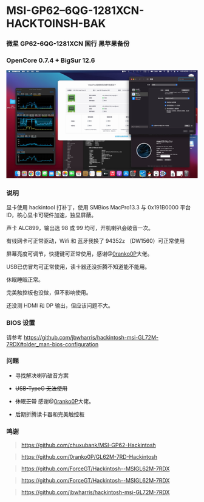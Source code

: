 # MSI-GP62–6QG-1281XCN-HACKTOINSH-BAK
### 微星 GP62-6QG-1281XCN 国行 黑苹果备份
### OpenCore 0.7.4 + BigSur 12.6


![](screen.png)

### 说明

显卡使用 hackintool 打补丁，使用 SMBios MacPro13.3 与 0x191B0000 平台 ID，核心显卡可硬件加速，独显屏蔽。

声卡 ALC899，输出选 98 或 99 均可，开机喇叭会破音一次。

有线网卡可正常驱动，Wifi 和 蓝牙我换了 94352z （DW1560）可正常使用


屏幕亮度可调节，快捷键可正常使用，感谢@[0ranko0P](https://github.com/0ranko0P/GL62M-7RD-Hackintosh/tree/OC_Bigsur_DW1820A/kexts#function-keys)大佬。

USB已仿冒均可正常使用，读卡器还没折腾不知道能不能用。

休眠睡眠正常。

完美触控板也没做，但不影响使用。

还没测 HDMI 和 DP 输出，但应该问题不大。


### BIOS 设置

请参考 https://github.com/jbwharris/hackintosh-msi-GL72M-7RDX#older_man-bios-configuration 

### 问题

- 寻找解决喇叭破音方案

- ~~USB-TypeC 无法使用~~
- ~~休眠正常~~ 感谢@[0ranko0P](https://github.com/0ranko0P/GL62M-7RD-Hackintosh/tree/OC_Bigsur_DW1820A/kexts#function-keys)大佬。

- 后期折腾读卡器和完美触控板

### 鸣谢

> https://github.com/chuxubank/MSI-GP62-Hackintosh


> https://github.com/0ranko0P/GL62M-7RD-Hackintosh

> https://github.com/ForceGT/Hackintosh--MSIGL62M-7RDX


> https://github.com/ForceGT/Hackintosh--MSIGL62M-7RDX


> https://github.com/jbwharris/hackintosh-msi-GL72M-7RDX





